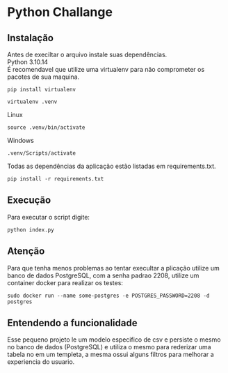 # Python Challange

## Instalação
Antes de execiltar o arquivo instale suas dependências.<br>
Python 3.10.14<br>
É recomendavel que utilize uma virtualenv para não comprometer os pacotes de sua maquina.
```
pip install virtualenv
```
```
virtualenv .venv
```
Linux
```
source .venv/bin/activate
```
Windows

```
.venv/Scripts/activate
```
Todas as dependências da aplicação estão listadas em requirements.txt.
```
pip install -r requirements.txt
```
## Execução
Para executar o script digite:
```
python index.py
```
## Atenção
Para que tenha menos problemas ao tentar execultar a plicação utilize um banco de dados PostgreSQL, com a senha padrao 2208, utilize um container docker para realizar os testes:
```
sudo docker run --name some-postgres -e POSTGRES_PASSWORD=2208 -d postgres 
```
## Entendendo a funcionalidade
Esse pequeno projeto le um modelo especifico de csv e persiste o mesmo no banco de dados (PostgreSQL) e utiliza o mesmo para rederizar uma tabela no em um templeta, a mesma ossui alguns filtros para melhorar a experiencia do usuario.
